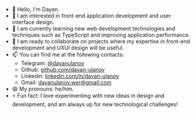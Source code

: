 - 👋 Hello, I'm Dayan.
- 👀 I am interested in front-end application development and user interface design.
- 🌱 I am currently learning new web development technologies and techniques such as TypeScript and improving application performance.
- 💞️ I am ready to collaborate on projects where my expertise in front-end development and UXUI design will be useful.
- 📫 You can find me at the following contacts:
   - Telegram: [@dayanulanov](https://t.me/dayanulanov)
   - Github: [github.com/dayan-ulanov](https://github.com/dayan-ulanov)
   - Linkedin: [linkedin.com/in/dayan-ulanov](https://www.linkedin.com/in/dayan-ulanov)
   - Gmail: [dayanulanov.wer@gmail.com](mailto:dayanulanov.wer@gmail.com)
- 😄 My pronouns: he/him.
- ⚡ Fun fact: I love experimenting with new ideas in design and development, and am always up for new technological challenges!
